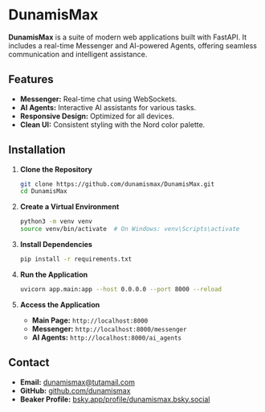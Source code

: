# DunamisMax

**DunamisMax** is a suite of modern web applications built with FastAPI. It includes a real-time Messenger and AI-powered Agents, offering seamless communication and intelligent assistance.

## Features

- **Messenger:** Real-time chat using WebSockets.
- **AI Agents:** Interactive AI assistants for various tasks.
- **Responsive Design:** Optimized for all devices.
- **Clean UI:** Consistent styling with the Nord color palette.

## Installation

1. **Clone the Repository**

   ```bash
   git clone https://github.com/dunamismax/DunamisMax.git
   cd DunamisMax
   ```

2. **Create a Virtual Environment**

   ```bash
   python3 -m venv venv
   source venv/bin/activate  # On Windows: venv\Scripts\activate
   ```

3. **Install Dependencies**

   ```bash
   pip install -r requirements.txt
   ```

4. **Run the Application**

   ```bash
   uvicorn app.main:app --host 0.0.0.0 --port 8000 --reload
   ```

5. **Access the Application**

   - **Main Page:** `http://localhost:8000`
   - **Messenger:** `http://localhost:8000/messenger`
   - **AI Agents:** `http://localhost:8000/ai_agents`

## Contact

- **Email:** [dunamismax@tutamail.com](mailto:dunamismax@tutamail.com)
- **GitHub:** [github.com/dunamismax](https://github.com/dunamismax)
- **Beaker Profile:** [bsky.app/profile/dunamismax.bsky.social](https://bsky.app/profile/dunamismax.bsky.social)
